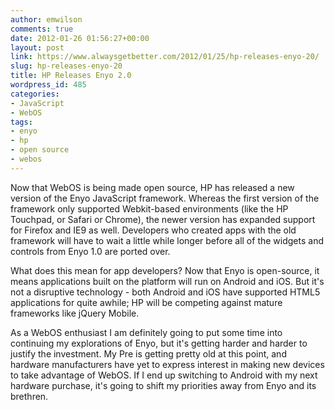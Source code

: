 ```yaml
---
author: emwilson
comments: true
date: 2012-01-26 01:56:27+00:00
layout: post
link: https://www.alwaysgetbetter.com/2012/01/25/hp-releases-enyo-20/
slug: hp-releases-enyo-20
title: HP Releases Enyo 2.0
wordpress_id: 485
categories:
- JavaScript
- WebOS
tags:
- enyo
- hp
- open source
- webos
---
```


Now that WebOS is being made open source, HP has released a new version of the Enyo JavaScript framework. Whereas the first version of the framework only supported Webkit-based environments (like the HP Touchpad, or Safari or Chrome), the newer version has expanded support for Firefox and IE9 as well. Developers who created apps with the old framework will have to wait a little while longer before all of the widgets and controls from Enyo 1.0 are ported over.

What does this mean for app developers? Now that Enyo is open-source, it means applications built on the platform will run on Android and iOS. But it's not a disruptive technology - both Android and iOS have supported HTML5 applications for quite awhile; HP will be competing against mature frameworks like jQuery Mobile.

As a WebOS enthusiast I am definitely going to put some time into continuing my explorations of Enyo, but it's getting harder and harder to justify the investment. My Pre is getting pretty old at this point, and hardware manufacturers have yet to express interest in making new devices to take advantage of WebOS. If I end up switching to Android with my next hardware purchase, it's going to shift my priorities away from Enyo and its brethren.
